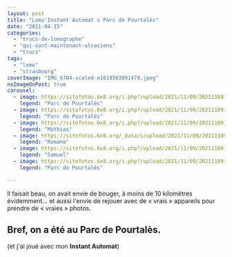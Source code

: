 ```yaml
---
layout: post
title: "Lomo'Instant Automat x Parc de Pourtalès"
date: "2021-04-15"
categories: 
  - "trucs-de-lomographe"
  - "qui-sont-maintenant-alsaciens"
  - "trucs"
tags: 
  - "lomo"
  - "strasbourg"
coverImage: "IMG_6704-scaled-e1618503891479.jpeg"
noImageOnPost: true
carousel: 
  - image: https://sitofotos.6x8.org/i.php?/upload/2021/11/09/20211109195946-26e5a065-xx.jpg
    legend: "Parc de Pourtalès"
  - image: https://sitofotos.6x8.org/i.php?/upload/2021/11/09/20211109195930-35f14955-xx.jpg
    legend: "Parc de Pourtalès"
  - image: https://sitofotos.6x8.org/i.php?/upload/2021/11/09/20211109195943-efff33aa-xx.jpg
    legend: "Mathias"
  - image: https://sitofotos.6x8.org/_data/i/upload/2021/11/09/20211109195948-54f1ff7b-xx.jpg
    legend: "Romane"
  - image: https://sitofotos.6x8.org/i.php?/upload/2021/11/09/20211109195932-81e3bb8c-xx.jpg
    legend: "Samuel"
  - image: https://sitofotos.6x8.org/i.php?/upload/2021/11/09/20211109195927-cc53adfe-xx.jpg
    legend: "Parc de Pourtalès"

---
```


Il faisait beau, on avait envie de bouger, à moins de 10 kilomètres évidemment... et aussi l'envie de rejouer avec de « vrais » appareils pour prendre de « vraies » photos.

## Bref, on a été au **Parc de Pourtalès**.

(et j'ai joué avec mon **Instant Automat**)
